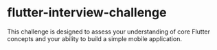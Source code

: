 # flutter-interview-challenge
This challenge is designed to assess your understanding of core Flutter concepts and your ability to build a simple mobile application.
